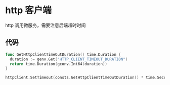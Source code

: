 # http 客户端

http 调用微服务，需要注意后端超时时间

## 代码

```go
func GetHttpClientTimeOutDuration() time.Duration {
  duration := genv.Get("HTTP_CLIENT_TIMEOUT_DURATION")
  return time.Duration(gconv.Int64(duration))
}

httpClient.SetTimeout(consts.GetHttpClientTimeOutDuration() * time.Second)
```
